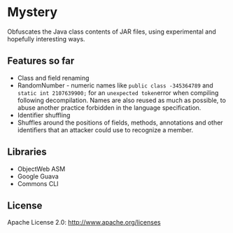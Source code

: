 # Mystery
Obfuscates the Java class contents of JAR files, using experimental and hopefully interesting ways.

## Features so far
* Class and field renaming
* RandomNumber - numeric names like ``public class -345364789`` and ``static int 2107639900;`` for an ``unexpected token``error when compiling following decompilation. Names are also reused as much as possible, to abuse another practice forbidden in the language specification.
* Identifier shuffling
* Shuffles around the positions of fields, methods, annotations and other identifiers that an attacker could use to recognize a member.

## Libraries

* ObjectWeb ASM
* Google Guava
* Commons CLI

## License
Apache License 2.0: http://www.apache.org/licenses
